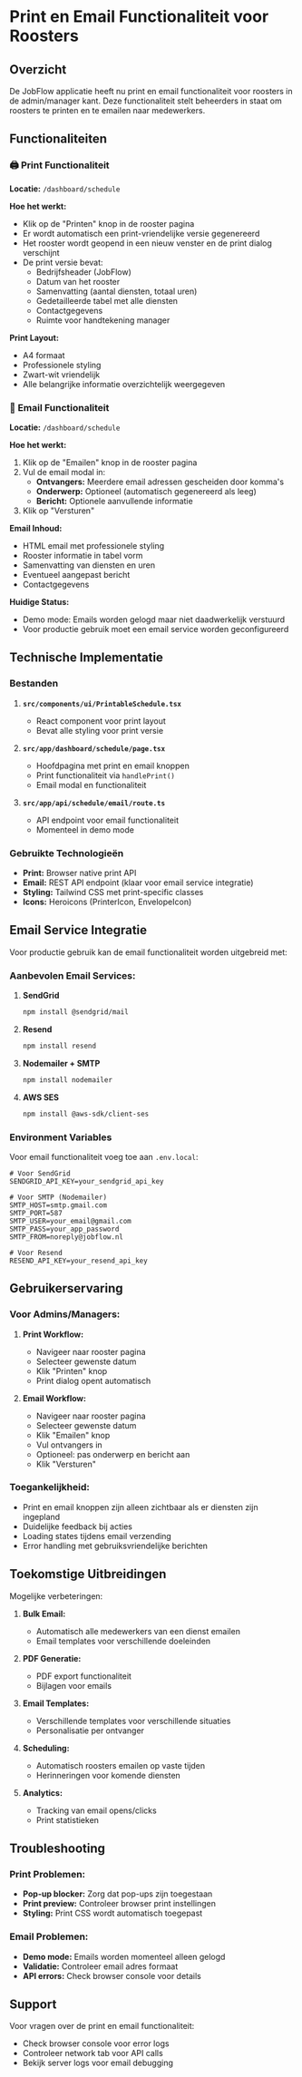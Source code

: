 # Print en Email Functionaliteit voor Roosters

## Overzicht

De JobFlow applicatie heeft nu print en email functionaliteit voor roosters in de admin/manager kant. Deze functionaliteit stelt beheerders in staat om roosters te printen en te emailen naar medewerkers.

## Functionaliteiten

### 🖨️ Print Functionaliteit

**Locatie:** `/dashboard/schedule`

**Hoe het werkt:**
- Klik op de "Printen" knop in de rooster pagina
- Er wordt automatisch een print-vriendelijke versie gegenereerd
- Het rooster wordt geopend in een nieuw venster en de print dialog verschijnt
- De print versie bevat:
  - Bedrijfsheader (JobFlow)
  - Datum van het rooster
  - Samenvatting (aantal diensten, totaal uren)
  - Gedetailleerde tabel met alle diensten
  - Contactgegevens
  - Ruimte voor handtekening manager

**Print Layout:**
- A4 formaat
- Professionele styling
- Zwart-wit vriendelijk
- Alle belangrijke informatie overzichtelijk weergegeven

### 📧 Email Functionaliteit

**Locatie:** `/dashboard/schedule`

**Hoe het werkt:**
1. Klik op de "Emailen" knop in de rooster pagina
2. Vul de email modal in:
   - **Ontvangers:** Meerdere email adressen gescheiden door komma's
   - **Onderwerp:** Optioneel (automatisch gegenereerd als leeg)
   - **Bericht:** Optionele aanvullende informatie
3. Klik op "Versturen"

**Email Inhoud:**
- HTML email met professionele styling
- Rooster informatie in tabel vorm
- Samenvatting van diensten en uren
- Eventueel aangepast bericht
- Contactgegevens

**Huidige Status:**
- Demo mode: Emails worden gelogd maar niet daadwerkelijk verstuurd
- Voor productie gebruik moet een email service worden geconfigureerd

## Technische Implementatie

### Bestanden

1. **`src/components/ui/PrintableSchedule.tsx`**
   - React component voor print layout
   - Bevat alle styling voor print versie

2. **`src/app/dashboard/schedule/page.tsx`**
   - Hoofdpagina met print en email knoppen
   - Print functionaliteit via `handlePrint()`
   - Email modal en functionaliteit

3. **`src/app/api/schedule/email/route.ts`**
   - API endpoint voor email functionaliteit
   - Momenteel in demo mode

### Gebruikte Technologieën

- **Print:** Browser native print API
- **Email:** REST API endpoint (klaar voor email service integratie)
- **Styling:** Tailwind CSS met print-specific classes
- **Icons:** Heroicons (PrinterIcon, EnvelopeIcon)

## Email Service Integratie

Voor productie gebruik kan de email functionaliteit worden uitgebreid met:

### Aanbevolen Email Services:

1. **SendGrid**
   ```bash
   npm install @sendgrid/mail
   ```

2. **Resend**
   ```bash
   npm install resend
   ```

3. **Nodemailer + SMTP**
   ```bash
   npm install nodemailer
   ```

4. **AWS SES**
   ```bash
   npm install @aws-sdk/client-ses
   ```

### Environment Variables

Voor email functionaliteit voeg toe aan `.env.local`:

```env
# Voor SendGrid
SENDGRID_API_KEY=your_sendgrid_api_key

# Voor SMTP (Nodemailer)
SMTP_HOST=smtp.gmail.com
SMTP_PORT=587
SMTP_USER=your_email@gmail.com
SMTP_PASS=your_app_password
SMTP_FROM=noreply@jobflow.nl

# Voor Resend
RESEND_API_KEY=your_resend_api_key
```

## Gebruikerservaring

### Voor Admins/Managers:

1. **Print Workflow:**
   - Navigeer naar rooster pagina
   - Selecteer gewenste datum
   - Klik "Printen" knop
   - Print dialog opent automatisch

2. **Email Workflow:**
   - Navigeer naar rooster pagina
   - Selecteer gewenste datum
   - Klik "Emailen" knop
   - Vul ontvangers in
   - Optioneel: pas onderwerp en bericht aan
   - Klik "Versturen"

### Toegankelijkheid:

- Print en email knoppen zijn alleen zichtbaar als er diensten zijn ingepland
- Duidelijke feedback bij acties
- Loading states tijdens email verzending
- Error handling met gebruiksvriendelijke berichten

## Toekomstige Uitbreidingen

Mogelijke verbeteringen:

1. **Bulk Email:**
   - Automatisch alle medewerkers van een dienst emailen
   - Email templates voor verschillende doeleinden

2. **PDF Generatie:**
   - PDF export functionaliteit
   - Bijlagen voor emails

3. **Email Templates:**
   - Verschillende templates voor verschillende situaties
   - Personalisatie per ontvanger

4. **Scheduling:**
   - Automatisch roosters emailen op vaste tijden
   - Herinneringen voor komende diensten

5. **Analytics:**
   - Tracking van email opens/clicks
   - Print statistieken

## Troubleshooting

### Print Problemen:
- **Pop-up blocker:** Zorg dat pop-ups zijn toegestaan
- **Print preview:** Controleer browser print instellingen
- **Styling:** Print CSS wordt automatisch toegepast

### Email Problemen:
- **Demo mode:** Emails worden momenteel alleen gelogd
- **Validatie:** Controleer email adres formaat
- **API errors:** Check browser console voor details

## Support

Voor vragen over de print en email functionaliteit:
- Check browser console voor error logs
- Controleer network tab voor API calls
- Bekijk server logs voor email debugging 